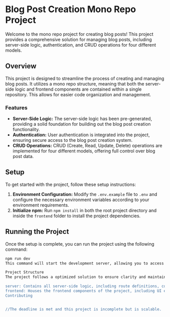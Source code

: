 # Blog Post Creation Mono Repo Project

Welcome to the mono repo project for creating blog posts! This project provides a comprehensive solution for managing blog posts, including server-side logic, authentication, and CRUD operations for four different models.

## Overview

This project is designed to streamline the process of creating and managing blog posts. It utilizes a mono repo structure, meaning that both the server-side logic and frontend components are contained within a single repository. This allows for easier code organization and management.

### Features

- **Server-Side Logic:** The server-side logic has been pre-generated, providing a solid foundation for building out the blog post creation functionality.
- **Authentication:** User authentication is integrated into the project, ensuring secure access to the blog post creation system.
- **CRUD Operations:** CRUD (Create, Read, Update, Delete) operations are implemented for four different models, offering full control over blog post data.

## Setup

To get started with the project, follow these setup instructions:

1. **Environment Configuration:** Modify the `.env.example` file to `.env` and configure the necessary environment variables according to your environment requirements.
2. **Initialize npm:** Run `npm install` in both the root project directory and inside the `frontend` folder to install the project dependencies.

## Running the Project

Once the setup is complete, you can run the project using the following command:

```bash
npm run dev
This command will start the development server, allowing you to access the blog post creation system in your browser. It will open the authenticaiton page sinup first and login next to enter

Project Structure
The project follows a optimized solution to ensure clarity and maintainability. Here's an overview of the main directories:

server: Contains all server-side logic, including route definitions, controllers, and middleware.
frontend: Houses the frontend components of the project, including UI elements and client-side logic.
Contributing


//The deadline is met and this project is incomplete but is scalable.
```
